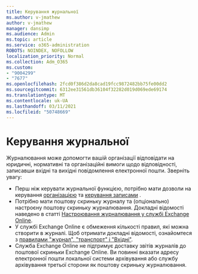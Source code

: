 ```yaml
---
title: Керування журнальної
ms.author: v-jmathew
author: v-jmathew
manager: dansimp
ms.audience: Admin
ms.topic: article
ms.service: o365-administration
ROBOTS: NOINDEX, NOFOLLOW
localization_priority: Normal
ms.collection: Adm_O365
ms.custom:
- "9004299"
- "7677"
ms.openlocfilehash: 2fcd0f386d2da8cad19fcc9872482bb75fe00dd2
ms.sourcegitcommit: 6312ee31561db36104f32282d019d069ede69174
ms.translationtype: MT
ms.contentlocale: uk-UA
ms.lasthandoff: 03/11/2021
ms.locfileid: "50748669"
---
```

# <a name="manage-journaling"></a>Керування журнальної

Журналювання може допомогти вашій організації відповідати на юридичні, нормативні та організаційні вимоги щодо відповідності, записавши вхідні та вихідні повідомлення електронної пошти. Зверніть увагу:

* Перш ніж керувати журнальної функцією, потрібно мати дозволи на керування [організацією](https://go.microsoft.com/fwlink/?linkid=2115259) та [керування записами](https://go.microsoft.com/fwlink/?linkid=2115469) .
* Потрібно мати поштову скриньку журналу та (опціонально) настроєну поштову скриньку журналювання. Докладні відомості наведено в статті [Настроювання журналювання у службі Exchange Online](https://go.microsoft.com/fwlink/?linkid=2115260).
* У службі Exchange Online є обмеження кількості правил, які можна створити в журналі. Щоб отримати докладні відомості, ознайомтеся з [правилами "журнал", "транспорт" і "Вхідні"](https://go.microsoft.com/fwlink/?linkid=2115261).
* Служба Exchange Online не підтримує доставку звітів журналів до поштової скриньки Exchange Online. Ви повинні вказати адресу електронної пошти локальної системи архівування або службу архівування третьої сторони як поштову скриньку журналювання.
